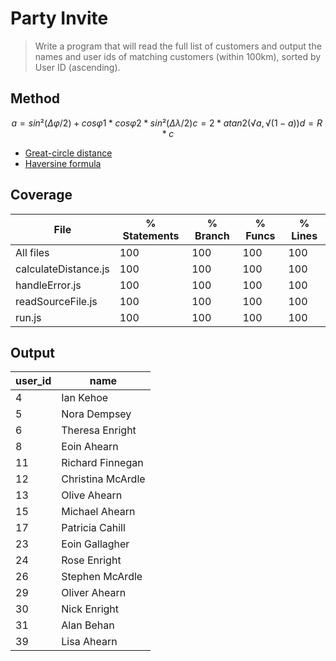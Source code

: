 # Party Invite

> Write a program that will read the full list of customers and output the names and user ids of matching customers (within 100km), sorted by User ID (ascending).

## Method

```math
a = sin²(Δφ/2) + cos φ1 * cos φ2 * sin²(Δλ/2)
c = 2 * atan2( √a, √(1−a) )
d = R * c
```

- [Great-circle distance](https://en.wikipedia.org/wiki/Great-circle_distance)
- [Haversine formula](https://en.wikipedia.org/wiki/Great-circle_distance)

## Coverage

| File                 | % Statements | % Branch | % Funcs | % Lines |
| -------------------- | ------------ | -------- | ------- | ------- |
| All files            | 100          | 100      | 100     | 100     |
| calculateDistance.js | 100          | 100      | 100     | 100     |
| handleError.js       | 100          | 100      | 100     | 100     |
| readSourceFile.js    | 100          | 100      | 100     | 100     |
| run.js               | 100          | 100      | 100     | 100     |

## Output

| user_id | name              |
| ------- | ----------------- |
| 4       | Ian Kehoe         |
| 5       | Nora Dempsey      |
| 6       | Theresa Enright   |
| 8       | Eoin Ahearn       |
| 11      | Richard Finnegan  |
| 12      | Christina McArdle |
| 13      | Olive Ahearn      |
| 15      | Michael Ahearn    |
| 17      | Patricia Cahill   |
| 23      | Eoin Gallagher    |
| 24      | Rose Enright      |
| 26      | Stephen McArdle   |
| 29      | Oliver Ahearn     |
| 30      | Nick Enright      |
| 31      | Alan Behan        |
| 39      | Lisa Ahearn       |
